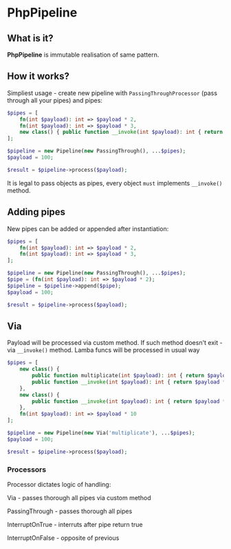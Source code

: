 # PhpPipeline

## What is it?

**PhpPipeline** is immutable realisation of same pattern.

## How it works?
Simpliest usage - create new pipeline with `PassingThroughProcessor` (pass through all your pipes) and pipes:

```php
$pipes = [
    fn(int $payload): int => $payload * 2,
    fn(int $payload): int => $payload * 3,
    new class() { public function __invoke(int $payload): int { return $payload * 4; } }
];

$pipeline = new Pipeline(new PassingThrough(), ...$pipes);
$payload = 100;

$result = $pipeline->process($payload);
```
It is legal to pass objects as pipes, every object `must` implements `__invoke()` method.

## Adding pipes 
New pipes can be added or appended after instantiation:
```php
$pipes = [
    fn(int $payload): int => $payload * 2,
    fn(int $payload): int => $payload * 3,
];

$pipeline = new Pipeline(new PassingThrough(), ...$pipes);
$pipe = (fn(int $payload): int => $payload * 2);
$pipeline = $pipeline->append($pipe);
$payload = 100;

$result = $pipeline->process($payload);
```

## Via
Payload will be processed via custom method. 
If such method doesn't exit - via `__invoke()` method.
Lamba funcs will be processed in usual way
```php
$pipes = [
    new class() {
        public function multiplicate(int $payload): int { return $payload * 4; }
        public function __invoke(int $payload): int { return $payload * 4; }
    },
    new class() {
        public function __invoke(int $payload): int { return $payload * 4; }
    },
    fn(int $payload): int => $payload * 10
];

$pipeline = new Pipeline(new Via('multiplicate'), ...$pipes);
$payload = 100;

$result = $pipeline->process($payload);
```

### Processors
Processor dictates logic of handling:

Via - passes thorough all pipes via custom method

PassingThrough - passes thorough all pipes

InterruptOnTrue - interruts after pipe return true

InterruptOnFalse - opposite of previous

